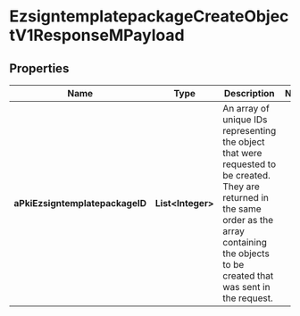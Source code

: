 

# EzsigntemplatepackageCreateObjectV1ResponseMPayload

## Properties

Name | Type | Description | Notes
------------ | ------------- | ------------- | -------------
**aPkiEzsigntemplatepackageID** | **List&lt;Integer&gt;** | An array of unique IDs representing the object that were requested to be created.  They are returned in the same order as the array containing the objects to be created that was sent in the request. | 




